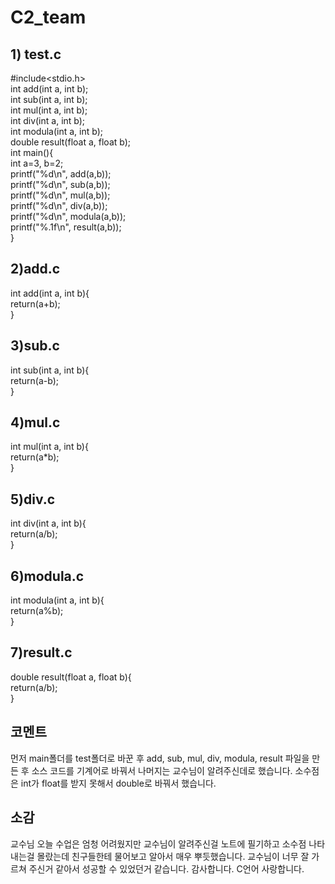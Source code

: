 # C2_team

##  1) test.c
#include<stdio.h>  
int add(int a, int b);  
int sub(int a, int b);  
int mul(int a, int b);  
int div(int a, int b);  
int modula(int a, int b);  
double result(float a, float b);  
int main(){  
int a=3, b=2;  
printf("%d\n", add(a,b));  
printf("%d\n", sub(a,b));  
printf("%d\n", mul(a,b));  
printf("%d\n", div(a,b));  
printf("%d\n", modula(a,b));  
printf("%.1f\n", result(a,b));  
}  

## 2)add.c
int add(int a, int b){  
return(a+b);  
}  

## 3)sub.c
int sub(int a, int b){  
return(a-b);  
}  

## 4)mul.c
int mul(int a, int b){  
return(a*b);  
}  

## 5)div.c
int div(int a, int b){  
return(a/b);  
}  
## 6)modula.c
int modula(int a, int b){  
return(a%b);  
}  
## 7)result.c
double result(float a, float b){  
return(a/b);  
}  

## 코멘트
 먼저 main폴더를 test폴더로 바꾼 후 add, sub, mul, div, modula, result 파일을 만든 후 소스 코드를 기계어로 바꿔서 나머지는 교수님이 알려주신데로 했습니다. 소수점은 int가 float를 받지 못해서 double로 바꿔서 했습니다.
 
 ## 소감
 교수님 오늘 수업은 엄청 어려웠지만 교수님이 알려주신걸 노트에 필기하고 소수점 나타내는걸 몰랐는데 친구들한테 물어보고 알아서 매우 뿌듯했습니다. 교수님이 너무 잘 가르쳐 주신거 같아서 성공할 수 있었던거 같습니다. 감사합니다. C언어 사랑합니다.
 
